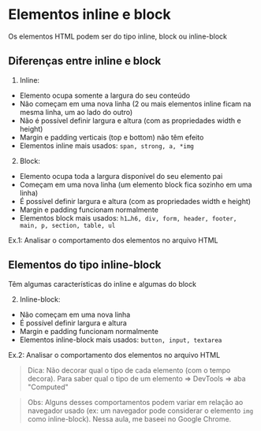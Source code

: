 # Elementos inline e block

Os elementos HTML podem ser do tipo inline, block ou inline-block


## Diferenças entre inline e block

1. Inline: 
- Elemento ocupa somente a largura do seu conteúdo
- Não começam em uma nova linha (2 ou mais elementos inline ficam na mesma linha, um ao lado do outro)
- Não é possível definir largura e altura (com as propriedades width e height)
- Margin e padding verticais (top e bottom) não têm efeito
- Elementos inline mais usados: `span, strong, a, *img`

2. Block:
- Elemento ocupa toda a largura disponível do seu elemento pai
- Começam em uma nova linha (um elemento block fica sozinho em uma linha)
- É possível definir largura e altura (com as propriedades width e height)
- Margin e padding funcionam normalmente
- Elementos block mais usados: `h1…h6, div, form, header, footer, main, p, section, table, ul`


Ex.1: Analisar o comportamento dos elementos no arquivo HTML


## Elementos do tipo inline-block
Têm algumas características do inline e algumas do block

2. Inline-block:
- Não começam em uma nova linha
- É possível definir largura e altura
- Margin e padding funcionam normalmente
- Elementos inline-block mais usados: `button, input, textarea`


Ex.2: Analisar o comportamento dos elementos no arquivo HTML


> Dica: Não decorar qual o tipo de cada elemento (com o tempo decora). Para saber qual o tipo de um elemento => DevTools => aba "Computed"

> Obs: Alguns desses comportamentos podem variar em relação ao navegador usado (ex: um navegador pode considerar o elemento `img` como inline-block). Nessa aula, me baseei no Google Chrome.